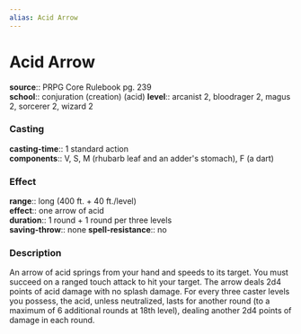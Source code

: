 ```yaml
---
alias: Acid Arrow
---
```


# Acid Arrow 

**source**:: PRPG Core Rulebook pg. 239  
**school**:: conjuration (creation) (acid)
**level**:: arcanist 2, bloodrager 2, magus 2, sorcerer 2, wizard 2

### Casting 

**casting-time**:: 1 standard action  
**components**:: V, S, M (rhubarb leaf and an adder's stomach), F (a dart)

### Effect 

**range**:: long (400 ft. + 40 ft./level)  
**effect**:: one arrow of acid  
**duration**:: 1 round + 1 round per three levels  
**saving-throw**:: none
**spell-resistance**:: no

### Description 

An arrow of acid springs from your hand and speeds to its target. You must succeed on a ranged touch attack to hit your target. The arrow deals 2d4 points of acid damage with no splash damage. For every three caster levels you possess, the acid, unless neutralized, lasts for another round (to a maximum of 6 additional rounds at 18th level), dealing another 2d4 points of damage in each round.
